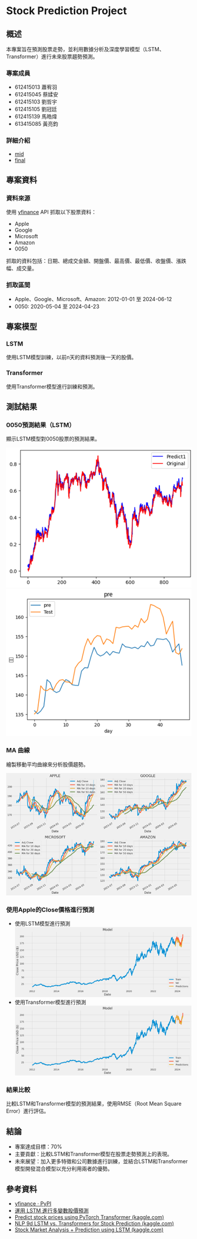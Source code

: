 # Stock Prediction Project

## 概述

本專案旨在預測股票走勢，並利用數據分析及深度學習模型（LSTM、Transformer）進行未來股票趨勢預測。

### 專案成員
- 612415013 蕭宥羽
- 612415045 蔡媃安
- 612415103 劉哲宇
- 612415105 劉冠廷
- 612415139 馬皓煒
- 613415085 黃亮鈞


### 詳細介紹
- [mid](stock_mid/readme.md)
- [final](stock_final/readme.md)

  
## 專案資料

### 資料來源
使用 [yfinance](https://pypi.org/project/yfinance/) API 抓取以下股票資料：
- Apple
- Google
- Microsoft
- Amazon
- 0050

抓取的資料包括：日期、總成交金額、開盤價、最高價、最低價、收盤價、漲跌幅、成交量。

### 抓取區間
- Apple、Google、Microsoft、Amazon: 2012-01-01 至 2024-06-12
- 0050: 2020-05-04 至 2024-04-23

## 專案模型

### LSTM
使用LSTM模型訓練，以前n天的資料預測後一天的股價。

### Transformer
使用Transformer模型進行訓練和預測。

## 測試結果

### 0050預測結果（LSTM）
顯示LSTM模型對0050股票的預測結果。

![LSTM1](image/lstm1.png)
![LSTM2](image/lstm2.png)

### MA 曲線
繪製移動平均曲線來分析股價趨勢。

![MA](image/ma.png)

### 使用Apple的Close價格進行預測
- 使用LSTM模型進行預測
  ![LSTM3](image/lstm3.png)
- 使用Transformer模型進行預測
  ![Transformer](image/transformer.png)
  

### 結果比較
比較LSTM和Transformer模型的預測結果，使用RMSE（Root Mean Square Error）進行評估。

## 結論

- 專案達成目標：70%
- 主要貢獻：比較LSTM和Transformer模型在股票走勢預測上的表現。
- 未來展望：加入更多特徵和公司數據進行訓練，並結合LSTM和Transformer模型開發混合模型以充分利用兩者的優勢。

## 參考資料

- [yfinance · PyPI](https://pypi.org/project/yfinance/)
- [運用 LSTM 進行多變數股價預測](https://medium.com/@hjeremy1222/%E9%81%8B%E7%94%A8lstm%E9%80%B2%E8%A1%8C%E5%A4%9A%E8%AE%8A%E6%95%B8%E8%82%A1%E5%83%B9%E9%A0%90%E6%B8%AC-6a4eb710b745)
- [Predict stock prices using PyTorch Transformer (kaggle.com)](https://www.kaggle.com/code/hobbyai/predict-stock-prices-using-pytorch-transformer)
- [NLP 9d LSTM vs. Transformers for Stock Prediction (kaggle.com)](https://www.kaggle.com/code/selcukcan/nlp-9d-lstm-vs-transformers-for-stock-prediction)
- [Stock Market Analysis + Prediction using LSTM (kaggle.com)](https://www.kaggle.com/code/faressayah/stock-market-analysis-prediction-using-lstm)
